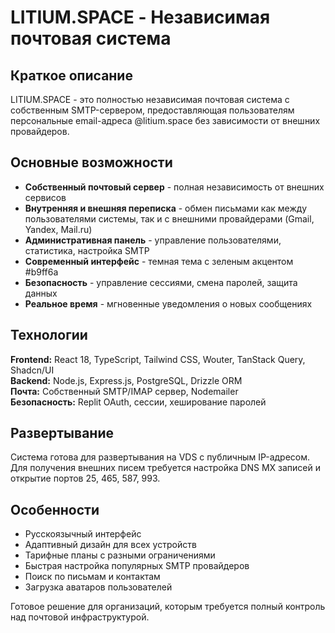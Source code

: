 # LITIUM.SPACE - Независимая почтовая система

## Краткое описание

LITIUM.SPACE - это полностью независимая почтовая система с собственным SMTP-сервером, предоставляющая пользователям персональные email-адреса @litium.space без зависимости от внешних провайдеров.

## Основные возможности

- **Собственный почтовый сервер** - полная независимость от внешних сервисов
- **Внутренняя и внешняя переписка** - обмен письмами как между пользователями системы, так и с внешними провайдерами (Gmail, Yandex, Mail.ru)
- **Административная панель** - управление пользователями, статистика, настройка SMTP
- **Современный интерфейс** - темная тема с зеленым акцентом #b9ff6a
- **Безопасность** - управление сессиями, смена паролей, защита данных
- **Реальное время** - мгновенные уведомления о новых сообщениях

## Технологии

**Frontend:** React 18, TypeScript, Tailwind CSS, Wouter, TanStack Query, Shadcn/UI  
**Backend:** Node.js, Express.js, PostgreSQL, Drizzle ORM  
**Почта:** Собственный SMTP/IMAP сервер, Nodemailer  
**Безопасность:** Replit OAuth, сессии, хеширование паролей

## Развертывание

Система готова для развертывания на VDS с публичным IP-адресом. Для получения внешних писем требуется настройка DNS MX записей и открытие портов 25, 465, 587, 993.

## Особенности

- Русскоязычный интерфейс
- Адаптивный дизайн для всех устройств
- Тарифные планы с разными ограничениями
- Быстрая настройка популярных SMTP провайдеров
- Поиск по письмам и контактам
- Загрузка аватаров пользователей

Готовое решение для организаций, которым требуется полный контроль над почтовой инфраструктурой.